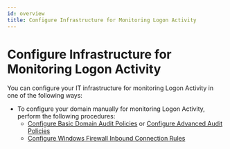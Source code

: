 ```yaml
---
id: overview
title: Configure Infrastructure for Monitoring Logon Activity
---
```


# Configure Infrastructure for Monitoring Logon Activity

You can configure your IT infrastructure for monitoring Logon Activity in one of the following ways:

- To configure your domain manually for monitoring Logon Activity, perform the following procedures:
  - [Configure Basic Domain Audit Policies](BasicAuditPolicies.md "Configure Basic Domain Audit Policies") or [Configure Advanced Audit Policies](AdvancedAudit.md "Configure Advanced Audit Policies")
  - [Configure Windows Firewall Inbound Connection Rules](FirewallRules.md "Configure Windows Firewall Inbound Connection Rules")